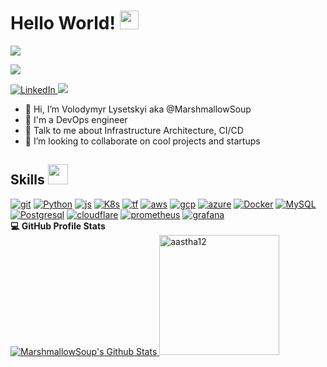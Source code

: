 <h1> Hello World! <img src = "https://raw.githubusercontent.com/MartinHeinz/MartinHeinz/master/wave.gif" width = 30px> </h1>
<p align='center'>
</p>

<p>
  <a href="https://github.com/DenverCoder1/readme-typing-svg"><img src="https://readme-typing-svg.herokuapp.com?&font=IBM+Plex+Sans&color=abcdef&size=20&lines=✨Welcome+to+my+GitHub+Profile!;✨I'm+a+DevOps+engineer✨" /></a>
</p>
  </a>   
   <a href="mailto:vlysetskyi.engineering@gmail.com?subject=Found your GitHub" target="_blank">
    <img  src="https://img.shields.io/badge/Personal%20email-C71610?style=for-the-badge&logo=gmail&logoColor=white">
  </a>  
  <p></p>
   <a href="https://www.linkedin.com/in/volodymyr-lysetskyy-48015b181/" target="_blank">
    <img alt="LinkedIn" src="https://img.shields.io/badge/LinkedIn-0077B5?style=for-the-badge&logo=linkedin&logoColor=white">
  </a>   
  </a>   
   <a href="https://medium.com/@lysetskyyv" target="_blank">
    <img src="https://img.shields.io/badge/Medium-12100E?style=for-the-badge&logo=medium&logoColor=white">
  </a>  
  

- 👋 Hi, I’m Volodymyr Lysetskyi aka @MarshmallowSoup
- 💼 I'm a DevOps engineer
- 💬 Talk to me about Infrastructure Architecture, CI/CD
- 👯 I’m looking to collaborate on cool projects and startups

<h2> Skills <img src = "https://media2.giphy.com/media/QssGEmpkyEOhBCb7e1/giphy.gif?cid=ecf05e47a0n3gi1bfqntqmob8g9aid1oyj2wr3ds3mg700bl&rid=giphy.gif" width = 32px> </h2>
  <a href="https://github.com/"><img alt="git" src="https://img.shields.io/badge/GIT-E44C30?style=for-the-badge&logo=git&logoColor=white"></a>
  <a href="https://www.python.org" target="_blank"><img alt="Python" src="https://img.shields.io/badge/Python-3776AB?style=for-the-badge&logo=python&logoColor=white"></a>
  <a href="https://www.javascript.com/" target="_blank"><img alt="js" src="https://img.shields.io/badge/JavaScript-323330?style=for-the-badge&logo=javascript&logoColor=F7DF1E"></a>
  <a href="https://kubernetes.io/" target="_blank"><img alt="K8s" src="https://img.shields.io/badge/Kubernetes-3371E3?style=for-the-badge&logo=kubernetes&logoColor=white"></a>
  <a href="https://terraform.io/" target="_blank"><img alt="tf" src="https://img.shields.io/badge/Terraform-8040C9?style=for-the-badge&logo=terraform&logoColor=white"></a>  
  <a href="https://aws.amazon.com/" target="_blank"><img alt="aws" src="https://img.shields.io/badge/AWS-FF9900?style=for-the-badge&logo=amazon-aws&logoColor=black"></a>
  <a href="https://cloud.google.com/" target="_blank"><img alt="gcp" src="https://img.shields.io/badge/Google_Cloud-4285F4?style=for-the-badge&logo=google-cloud&logoColor=white"></a>
  <a href="https://azure.microsoft.com/" target="_blank"><img alt="azure" src="https://img.shields.io/badge/Microsoft_Azure-0089D6?style=for-the-badge&logo=microsoft-azure&logoColor=white"></a>
  <a href="https://www.docker.com/"><img alt="Docker" src="https://img.shields.io/badge/Docker-2CA5E0?style=for-the-badge&logo=docker&logoColor=white"></a>
  <a href="https://www.mysql.com/"><img alt="MySQL" src="https://img.shields.io/badge/MySQL-005C84?style=for-the-badge&logo=mysql&logoColor=white"></a>
  <a href="https://www.postgresql.org/"><img alt="Postgresql" src="https://img.shields.io/badge/PostgreSQL-316192?style=for-the-badge&logo=postgresql&logoColor=white"></a>
  <a href="https://www.cloudflare.com/"><img alt="cloudflare" src="https://img.shields.io/badge/Cloudflare-F38020?style=for-the-badge&logo=Cloudflare&logoColor=white"></a>  
  <a href="https://www.prometheus.io/"><img alt="prometheus" src="https://img.shields.io/badge/Prometheus-000000?style=for-the-badge&logo=prometheus&labelColor=000000"></a>
  <a href="https://grafana.com/"><img alt="grafana" src="https://img.shields.io/badge/Grafana-F2F4F9?style=for-the-badge&logo=grafana&logoColor=orange&labelColor=F2F4F9"></a>

  <summary><b>💻 GitHub Profile Stats</b></summary>
  <a href="https://github.com/MarshmallowSoup/github-readme-stats"><img alt="MarshmallowSoup's Github Stats" src="https://github-readme-stats.vercel.app/api?username=MarshmallowSoup&show_icons=true&count_private=true&theme=algolia" </a> 
  <img src="https://github-readme-stats.vercel.app/api/top-langs?username=MarshmallowSoup&show_icons=true&locale=en&layout=compact&theme=algolia" alt="aastha12" height="192px"/>



<!---
MarshmallowSoup/MarshmallowSoup is a ✨ special ✨ repository because its `README.md` (this file) appears on your GitHub profile.
You can click the Preview link to take a look at your changes.
--->
